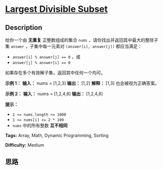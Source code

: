 # [Largest Divisible Subset][title]

## Description

给你一个由 **无重复** 正整数组成的集合 `nums` ，请你找出并返回其中最大的整除子集 `answer` ，子集中每一元素对
`(answer[i], answer[j])` 都应当满足：

  * `answer[i] % answer[j] == 0` ，或
  * `answer[j] % answer[i] == 0`

如果存在多个有效解子集，返回其中任何一个均可。

**示例 1：**
            **输入：** nums = [1,2,3]    **输出：** [1,2]    **解释：** [1,3] 也会被视为正确答案。    

**示例 2：**
            **输入：** nums = [1,2,4,8]    **输出：** [1,2,4,8]    

**提示：**

  * `1 <= nums.length <= 1000`
  * `1 <= nums[i] <= 2 * 109`
  * `nums` 中的所有整数 **互不相同**


**Tags:** Array, Math, Dynamic Programming, Sorting

**Difficulty:** Medium

## 思路

[title]: https://leetcode-cn.com/problems/largest-divisible-subset
